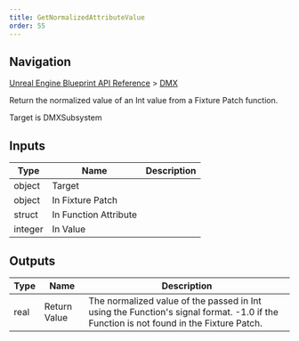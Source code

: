 ```yaml
---
title: GetNormalizedAttributeValue
order: 55
---
```

## Navigation

[Unreal Engine Blueprint API Reference](https://dev.epicgames.com/documentation/en-us/unreal-engine/BlueprintAPI) > [DMX](https://dev.epicgames.com/documentation/en-us/unreal-engine/BlueprintAPI/DMX)

Return the normalized value of an Int value from a Fixture Patch function.

Target is DMXSubsystem

## Inputs

| Type | Name | Description |
| --- | --- | --- |
| object | Target |  |
| object | In Fixture Patch |  |
| struct | In Function Attribute |  |
| integer | In Value |  |

## Outputs

| Type | Name | Description |
| --- | --- | --- |
| real | Return Value | The normalized value of the passed in Int using the Function's signal format. -1.0 if the Function is not found in the Fixture Patch. |
